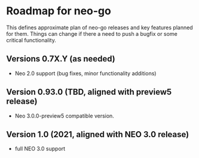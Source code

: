 # Roadmap for neo-go

This defines approximate plan of neo-go releases and key features planned for
them. Things can change if there a need to push a bugfix or some critical
functionality.

## Versions 0.7X.Y (as needed)
* Neo 2.0 support (bug fixes, minor functionality additions)

## Version 0.93.0 (TBD, aligned with preview5 release)
* Neo 3.0.0-preview5 compatible version.

## Version 1.0 (2021, aligned with NEO 3.0 release)
* full NEO 3.0 support
